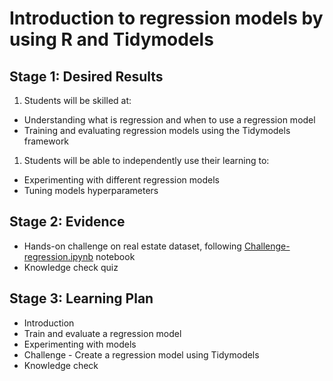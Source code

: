 # Introduction to regression models by using R and Tidymodels 

## Stage 1: Desired Results 

1. Students will be skilled at:
- Understanding what is regression and when to use a regression model
- Training and evaluating regression models using the Tidymodels framework
1. Students will be able to independently use their learning to:
- Experimenting with different regression models 
- Tuning models hyperparameters

## Stage 2: Evidence
 
- Hands-on challenge on real estate dataset, following [Challenge-regression.ipynb](./solution/Challenge-regression.ipynb) notebook
- Knowledge check quiz 

## Stage 3: Learning Plan

- Introduction
- Train and evaluate a regression model
- Experimenting with models
- Challenge - Create a regression model using Tidymodels
- Knowledge check